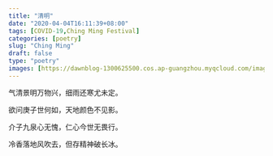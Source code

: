 ```yaml
---
title: "清明"
date: "2020-04-04T16:11:39+08:00"
tags: [COVID-19,Ching Ming Festival]
categories: [poetry]
slug: "Ching Ming"
draft: false
type: "poetry"
images: [https://dawnblog-1300625500.cos.ap-guangzhou.myqcloud.com/images/20200404150157.jpg]
---
```


气清景明万物兴，细雨还寒尤未定。

欲问庚子世何如，天地颜色不见影。

介子九泉心无愧，仁心今世无畏行。

冷香落地风吹去，但存精神破长冰。

